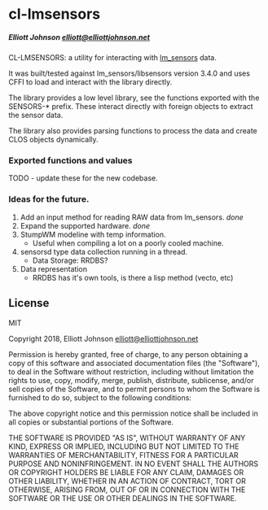# cl-lmsensors
##### _Elliott Johnson <elliott@elliottjohnson.net>_

CL-LMSENSORS: a utility for interacting with 
[lm_sensors](https://hwmon.wiki.kernel.org/) data.

It was built/tested against lm_sensors/libsensors version 3.4.0
and uses CFFI to load and interact with the library directly.

The library provides a low level library, see the functions
exported with the SENSORS-* prefix.  These interact directly
with foreign objects to extract the sensor data.

The library also provides parsing functions to process the
data and create CLOS objects dynamically.

### Exported functions and values

TODO - update these for the new codebase.

### Ideas for the future.

1) Add an input method for reading RAW data from lm_sensors. *done*
2) Expand the supported hardware. *done*
3) StumpWM modeline with temp information.
     * Useful when compiling a lot on a poorly cooled machine.
4) sensorsd type data collection running in a thread.
     * Data Storage: RRDBS?
5) Data representation
     * RRDBS has it's own tools, is there a lisp method (vecto, etc)

## License

MIT

Copyright 2018, Elliott Johnson <elliott@elliottjohnson.net>

Permission is hereby granted, free of charge, to any person obtaining a copy of this software and associated documentation files (the "Software"), to deal in the Software without restriction, including without limitation the rights to use, copy, modify, merge, publish, distribute, sublicense, and/or sell copies of the Software, and to permit persons to whom the Software is furnished to do so, subject to the following conditions:

The above copyright notice and this permission notice shall be included in all copies or substantial portions of the Software.

THE SOFTWARE IS PROVIDED "AS IS", WITHOUT WARRANTY OF ANY KIND, EXPRESS OR IMPLIED, INCLUDING BUT NOT LIMITED TO THE WARRANTIES OF MERCHANTABILITY, FITNESS FOR A PARTICULAR PURPOSE AND NONINFRINGEMENT. IN NO EVENT SHALL THE AUTHORS OR COPYRIGHT HOLDERS BE LIABLE FOR ANY CLAIM, DAMAGES OR OTHER LIABILITY, WHETHER IN AN ACTION OF CONTRACT, TORT OR OTHERWISE, ARISING FROM, OUT OF OR IN CONNECTION WITH THE SOFTWARE OR THE USE OR OTHER DEALINGS IN THE SOFTWARE.

